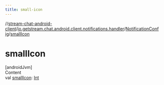 ```yaml
---
title: small-icon
---
```

//[stream-chat-android-client](../../../index.md)/[io.getstream.chat.android.client.notifications.handler](../index.md)/[NotificationConfig](index.md)/[smallIcon](smallIcon.md)



# smallIcon  
[androidJvm]  
Content  
val [smallIcon](smallIcon.md): [Int](https://kotlinlang.org/api/latest/jvm/stdlib/kotlin/-int/index.html)  



